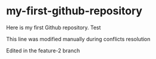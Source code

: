 # my-first-github-repository
Here is my first Github repository. Test

This line was modified manually during conflicts resolution

Edited in the feature-2 branch